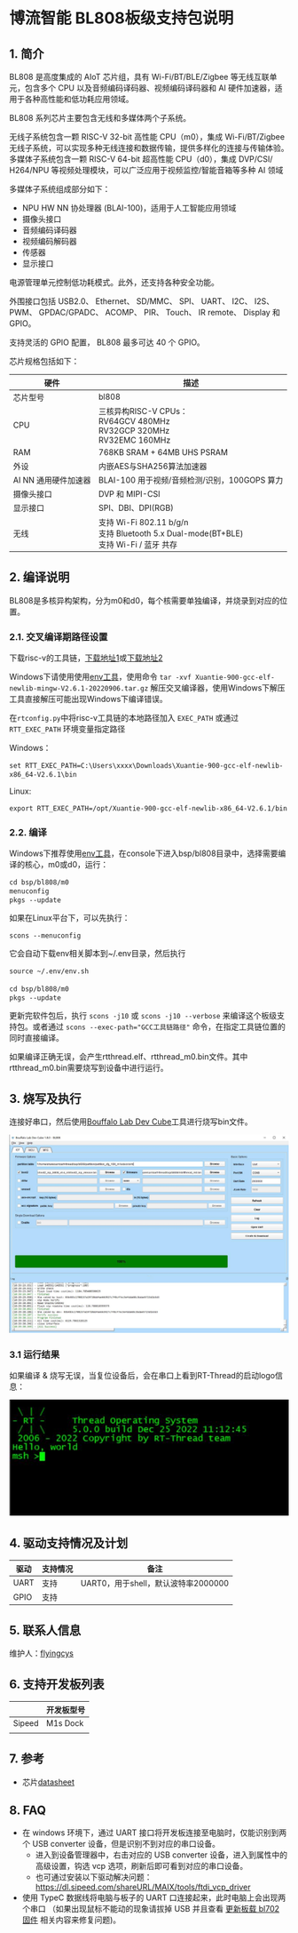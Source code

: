 # 博流智能 BL808板级支持包说明

## 1. 简介

BL808 是高度集成的 AIoT 芯片组，具有 Wi-Fi/BT/BLE/Zigbee 等无线互联单元，包含多个 CPU 以及音频编码译码器、视频编码译码器和 AI 硬件加速器，适用于各种高性能和低功耗应用领域。

BL808 系列芯片主要包含无线和多媒体两个子系统。

无线子系统包含一颗 RISC-V 32-bit 高性能 CPU（m0），集成 Wi-Fi/BT/Zigbee 无线子系统，可以实现多种无线连接和数据传输，提供多样化的连接与传输体验。
多媒体子系统包含一颗 RISC-V 64-bit 超高性能 CPU（d0），集成 DVP/CSI/ H264/NPU 等视频处理模块，可以广泛应用于视频监控/智能音箱等多种 AI 领域

多媒体子系统组成部分如下：

- NPU HW NN 协处理器 (BLAI-100)，适用于人工智能应用领域
- 摄像头接口
- 音频编码译码器
- 视频编码解码器
- 传感器
- 显示接口

电源管理单元控制低功耗模式。此外，还支持各种安全功能。

外围接口包括 USB2.0、 Ethernet、 SD/MMC、 SPI、 UART、 I2C、 I2S、 PWM、 GPDAC/GPADC、 ACOMP、 PIR、 Touch、
IR remote、 Display 和 GPIO。

支持灵活的 GPIO 配置， BL808 最多可达 40 个 GPIO。  

芯片规格包括如下：

| 硬件 | 描述 |
| -- | -- |
|芯片型号| bl808 |
|CPU| 三核异构RISC-V CPUs： <br />RV64GCV 480MHz<br/>RV32GCP 320MHz<br/>RV32EMC 160MHz |
|RAM| 768KB SRAM + 64MB UHS PSRAM |
| 外设 | 内嵌AES与SHA256算法加速器 |
| AI NN 通用硬件加速器 | BLAI-100 用于视频/音频检测/识别，100GOPS 算力 |
| 摄像头接口 | DVP 和 MIPI-CSI |
| 显示接口 | SPI、DBI、DPI(RGB) |
| 无线 | 支持 Wi-Fi 802.11 b/g/n<br/>支持 Bluetooth 5.x Dual-mode(BT+BLE)<br/>支持 Wi-Fi / 蓝牙 共存 |

## 2. 编译说明

BL808是多核异构架构，分为m0和d0，每个核需要单独编译，并烧录到对应的位置。

### 2.1. 交叉编译期路径设置
下载risc-v的工具链，[下载地址1](https://occ.t-head.cn/community/download?id=4073475960903634944)或[下载地址2](https://dl.sipeed.com/shareURL/others/toolchain)

Windows下请使用使用[env工具][1]，使用命令 `tar -xvf Xuantie-900-gcc-elf-newlib-mingw-V2.6.1-20220906.tar.gz` 解压交叉编译器，使用Windows下解压工具直接解压可能出现Windows下编译错误。

在`rtconfig.py`中将risc-v工具链的本地路径加入 `EXEC_PATH` 或通过 `RTT_EXEC_PATH` 环境变量指定路径

Windows：
```
set RTT_EXEC_PATH=C:\Users\xxxx\Downloads\Xuantie-900-gcc-elf-newlib-x86_64-V2.6.1\bin
```

Linux:
```
export RTT_EXEC_PATH=/opt/Xuantie-900-gcc-elf-newlib-x86_64-V2.6.1/bin
```

### 2.2. 编译

Windows下推荐使用[env工具][1]，在console下进入bsp/bl808目录中，选择需要编译的核心，m0或d0，运行：

    cd bsp/bl808/m0
    menuconfig
    pkgs --update

如果在Linux平台下，可以先执行：

    scons --menuconfig

它会自动下载env相关脚本到~/.env目录，然后执行

    source ~/.env/env.sh
    
    cd bsp/bl808/m0
    pkgs --update

更新完软件包后，执行 `scons -j10` 或 `scons -j10 --verbose` 来编译这个板级支持包。或者通过 `scons --exec-path="GCC工具链路径"` 命令，在指定工具链位置的同时直接编译。

如果编译正确无误，会产生rtthread.elf、rtthread_m0.bin文件。其中rtthread_m0.bin需要烧写到设备中进行运行。  

## 3. 烧写及执行

连接好串口，然后使用[Bouffalo Lab Dev Cube](https://dev.bouffalolab.com/download)工具进行烧写bin文件。

![Bouffalo Lab Dev Cube](figures/program.jpg)

### 3.1 运行结果

如果编译 & 烧写无误，当复位设备后，会在串口上看到RT-Thread的启动logo信息：

![terminal](figures/bl808.jpg)

## 4. 驱动支持情况及计划

| 驱动 | 支持情况  |  备注  |
| ------ | ----  | :------:  |
| UART | 支持 | UART0，用于shell，默认波特率2000000 |
| GPIO | 支持 |  |

## 5. 联系人信息

维护人：[flyingcys](https://github.com/flyingcys)

## 6. 支持开发板列表

|        | 开发板型号 |
| ------ | ---------- |
| Sipeed | M1s Dock   |
|        |            |


## 7. 参考
* 芯片[datasheet][2]

  [1]: https://www.rt-thread.org/page/download.html
  [2]: https://github.com/bouffalolab/bl_docs

## 8. FAQ

- 在 windows 环境下，通过 UART 接口将开发板连接至电脑时，仅能识别到两个 USB converter 设备，但是识别不到对应的串口设备。
  - 进入到设备管理器中，右击对应的 USB converter 设备，进入到属性中的高级设置，钩选 vcp 选项，刷新后即可看到对应的串口设备。
  - 也可通过安装以下驱动解决问题： https://dl.sipeed.com/shareURL/MAIX/tools/ftdi_vcp_driver
- 使用 TypeC 数据线将电脑与板子的 UART 口连接起来，此时电脑上会出现两个串口 （如果出现鼠标不能动的现象请拔掉 USB 并且查看 [更新板载 bl702 固件](https://wiki.sipeed.com/hardware/zh/maix/m1s/other/start.html#给板载-bl702-进行烧录) 相关内容来修复问题)。
